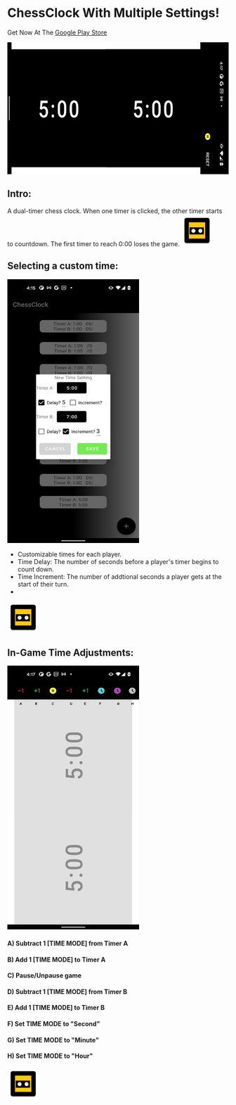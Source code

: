 # ChessClock With Multiple Settings! 

Get Now At The [Google Play Store](https://play.google.com/store/apps/details?id=samyups.example.chessclock)



<img src="https://github.com/samyups1111/ChessClock/blob/AddPictures/app/src/main/res/mipmap-hdpi/main_pic.png" height="300" width="600"/>

## Intro:

A dual-timer chess clock. When one timer is clicked, the other timer starts to countdown. The first timer to reach 0:00 loses the game.
![screenshot](https://github.com/samyups1111/ChessClock/blob/master/app/src/main/res/mipmap-hdpi/ic_launcher_clock2.png)

## Selecting a custom time:

<img src="https://github.com/samyups1111/ChessClock/blob/AddPictures/app/src/main/res/mipmap-hdpi/save_time.png" height="600" width="300"/>

* Customizable times for each player.
* Time Delay: The number of seconds before a player's timer begins to count down. 
* Time Increment: The number of addtional seconds a player gets at the start of their turn. 
* 
![screenshot](https://github.com/samyups1111/ChessClock/blob/master/app/src/main/res/mipmap-hdpi/ic_launcher_clock2.png) 

## In-Game Time Adjustments:

<img src="https://github.com/samyups1111/ChessClock/blob/AddPictures/app/src/main/res/mipmap-hdpi/game_pause.png" height="600" width="300"/>

#### A) Subtract 1 \[TIME MODE] from Timer A
#### B) Add 1 \[TIME MODE] to Timer A
#### C) Pause/Unpause game
#### D) Subtract 1 \[TIME MODE] from Timer B
#### E) Add 1 \[TIME MODE] to Timer B
#### F) Set TIME MODE to "Second"
#### G) Set TIME MODE to "Minute"
#### H) Set TIME MODE to "Hour"

![screenshot](https://github.com/samyups1111/ChessClock/blob/master/app/src/main/res/mipmap-hdpi/ic_launcher_clock2.png)
